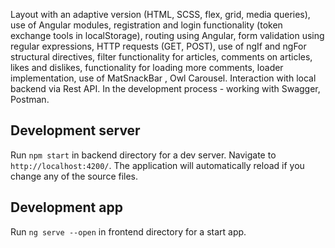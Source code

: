 Layout with an adaptive version (HTML, SCSS, flex, grid, media queries), use of Angular modules, registration and login functionality (token exchange tools in localStorage), routing using Angular, form validation using regular expressions, HTTP requests (GET, POST), use of ngIf and ngFor structural directives, filter functionality for articles, comments on articles, likes and dislikes, functionality for loading more comments, loader implementation, use of MatSnackBar , Owl Carousel. Interaction with local backend via Rest API. In the development process - working with Swagger, Postman.

## Development server

Run `npm start` in backend directory for a dev server. Navigate to `http://localhost:4200/`. The application will automatically reload if you change any of the source files.

## Development app

Run `ng serve --open` in frontend directory for a start app.
